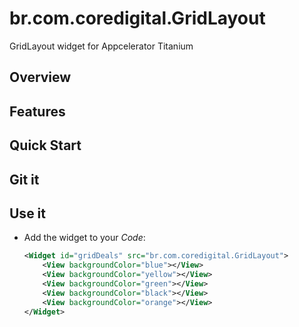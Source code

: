 # br.com.coredigital.GridLayout
GridLayout widget for Appcelerator Titanium


## Overview

## Features

## Quick Start

## Git it

## Use it

* Add the widget to your *Code*:

	```xml
	<Widget id="gridDeals" src="br.com.coredigital.GridLayout">
	    <View backgroundColor="blue"></View>
	    <View backgroundColor="yellow"></View>
	    <View backgroundColor="green"></View>
	    <View backgroundColor="black"></View>
	    <View backgroundColor="orange"></View>
	</Widget>
	```

